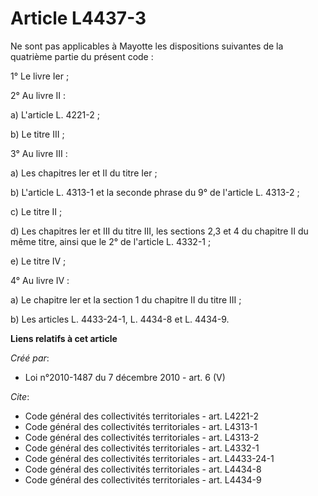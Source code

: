 # Article L4437-3

Ne sont pas applicables à Mayotte les dispositions suivantes de la quatrième partie du présent code : 

1° Le livre Ier ; 

2° Au livre II : 

a) L'article L. 4221-2 ; 

b) Le titre III ; 

3° Au livre III : 

a) Les chapitres Ier et II du titre Ier ; 

b) L'article L. 4313-1 et la seconde phrase du 9° de l'article L. 4313-2 ; 

c) Le titre II ; 

d) Les chapitres Ier et III du titre III, les sections 2,3 et 4 du chapitre II du même titre, ainsi que le 2° de l'article L.
4332-1 ; 

e) Le titre IV ; 

4° Au livre IV : 

a) Le chapitre Ier et la section 1 du chapitre II du titre III ; 

b) Les articles L. 4433-24-1, L. 4434-8 et L. 4434-9.

**Liens relatifs à cet article**

_Créé par_:

  - Loi n°2010-1487 du 7 décembre 2010 - art. 6 (V)

_Cite_:

  - Code général des collectivités territoriales - art. L4221-2
  - Code général des collectivités territoriales - art. L4313-1
  - Code général des collectivités territoriales - art. L4313-2
  - Code général des collectivités territoriales - art. L4332-1
  - Code général des collectivités territoriales - art. L4433-24-1
  - Code général des collectivités territoriales - art. L4434-8
  - Code général des collectivités territoriales - art. L4434-9
